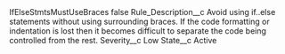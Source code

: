<?xml version="1.0" encoding="UTF-8"?>
<CustomMetadata xmlns="http://soap.sforce.com/2006/04/metadata" xmlns:xsi="http://www.w3.org/2001/XMLSchema-instance" xmlns:xsd="http://www.w3.org/2001/XMLSchema">
    <label>IfElseStmtsMustUseBraces</label>
    <protected>false</protected>
    <values>
        <field>Rule_Description__c</field>
        <value xsi:type="xsd:string">Avoid using if..else statements without using surrounding braces. If the code formatting or indentation is lost then it becomes difficult to separate the code being controlled from the rest.</value>
    </values>
    <values>
        <field>Severity__c</field>
        <value xsi:type="xsd:string">Low</value>
    </values>
    <values>
        <field>State__c</field>
        <value xsi:type="xsd:string">Active</value>
    </values>
</CustomMetadata>
